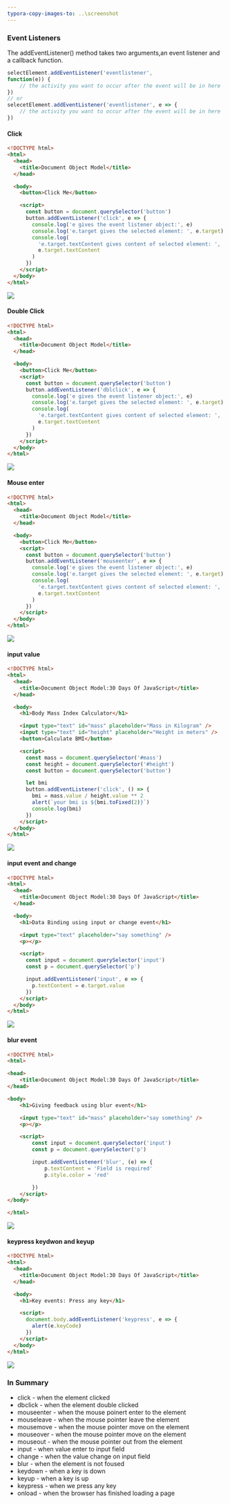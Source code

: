 ```yaml
---
typora-copy-images-to: ..\screenshot
---
```


### Event Listeners

The addEventListener() method takes two arguments,an event listener and a callback function.

```js
selectElement.addEventListener('eventlistener',
function(e)) {
	// the activity you want to occur after the event will be in here
})
// or
selecetElement.addEventListener('eventlistener', e => {
	// the activity you want to occur after the event will be in here
})
```

#### Click

```html
<!DOCTYPE html>
<html>
  <head>
    <title>Document Object Model</title>
  </head>

  <body>
    <button>Click Me</button>

    <script>
      const button = document.querySelector('button')
      button.addEventListener('click', e => {
        console.log('e gives the event listener object:', e)
        console.log('e.target gives the selected element: ', e.target)
        console.log(
          'e.target.textContent gives content of selected element: ',
          e.target.textContent
        )
      })
    </script>
  </body>
</html>
```

![](D:\mygithub\CS142\CS142\notes\screenshot\image-20210629162816344.png)

#### Double Click

```html
<!DOCTYPE html>
<html>
  <head>
    <title>Document Object Model</title>
  </head>

  <body>
    <button>Click Me</button>
    <script>
      const button = document.querySelector('button')
      button.addEventListener('dblclick', e => {
        console.log('e gives the event listener object:', e)
        console.log('e.target gives the selected element: ', e.target)
        console.log(
          'e.target.textContent gives content of selected element: ',
          e.target.textContent
        )
      })
    </script>
  </body>
</html>
```

![](D:\mygithub\CS142\CS142\notes\screenshot\image-20210629163041124.png)

#### Mouse enter 

```html
<!DOCTYPE html>
<html>
  <head>
    <title>Document Object Model</title>
  </head>

  <body>
    <button>Click Me</button>
    <script>
      const button = document.querySelector('button')
      button.addEventListener('mouseenter', e => {
        console.log('e gives the event listener object:', e)
        console.log('e.target gives the selected element: ', e.target)
        console.log(
          'e.target.textContent gives content of selected element: ',
          e.target.textContent
        )
      })
    </script>
  </body>
</html>
```

![](D:\mygithub\CS142\CS142\notes\screenshot\image-20210629163041124.png)

#### input value

```html
<!DOCTYPE html>
<html>
  <head>
    <title>Document Object Model:30 Days Of JavaScript</title>
  </head>

  <body>
    <h1>Body Mass Index Calculator</h1>

    <input type="text" id="mass" placeholder="Mass in Kilogram" />
    <input type="text" id="height" placeholder="Height in meters" />
    <button>Calculate BMI</button>

    <script>
      const mass = document.querySelector('#mass')
      const height = document.querySelector('#height')
      const button = document.querySelector('button')

      let bmi
      button.addEventListener('click', () => {
        bmi = mass.value / height.value ** 2
        alert(`your bmi is ${bmi.toFixed(2)}`)
        console.log(bmi)
      })
    </script>
  </body>
</html>
```

![](D:\mygithub\CS142\CS142\notes\screenshot\image-20210629164026199.png)

#### input event and change

```html
<!DOCTYPE html>
<html>
  <head>
    <title>Document Object Model:30 Days Of JavaScript</title>
  </head>

  <body>
    <h1>Data Binding using input or change event</h1>

    <input type="text" placeholder="say something" />
    <p></p>

    <script>
      const input = document.querySelector('input')
      const p = document.querySelector('p')

      input.addEventListener('input', e => {
        p.textContent = e.target.value
      })
    </script>
  </body>
</html>
```



![](D:\mygithub\CS142\CS142\notes\screenshot\image-20210629164300222.png)

#### blur event

```html
<!DOCTYPE html>
<html>

<head>
    <title>Document Object Model:30 Days Of JavaScript</title>
</head>

<body>
    <h1>Giving feedback using blur event</h1>

    <input type="text" id="mass" placeholder="say something" />
    <p></p>

    <script>
        const input = document.querySelector('input')
        const p = document.querySelector('p')

        input.addEventListener('blur', (e) => {
            p.textContent = 'Field is required'
            p.style.color = 'red'

        })
    </script>
</body>

</html>
```

![](D:\mygithub\CS142\CS142\notes\screenshot\image-20210629164448501.png)

#### keypress keydwon and keyup

```html
<!DOCTYPE html>
<html>
  <head>
    <title>Document Object Model:30 Days Of JavaScript</title>
  </head>

  <body>
    <h1>Key events: Press any key</h1>

    <script>
      document.body.addEventListener('keypress', e => {
        alert(e.keyCode)
      })
    </script>
  </body>
</html>
```

![](D:\mygithub\CS142\CS142\notes\screenshot\image-20210629164646022.png)

###  In Summary

- click - when  the element clicked
- dbclick - when the element double clicked
- mouseenter - when the mouse poinert enter to the element
- mouseleave - when the mouse pointer leave the element
- mousemove - when the mouse pointer move on the element
- mouseover - when the mouse pointer move on the element
- mouseout - when the mouse pointer out from the element
- input - when value enter to input field
- change - when the value change on input field
- blur - when the element is not foused
- keydown - when a key is down 
- keyup - when a key is up
- keypress - when we press any key 
- onload - when the browser has finished loading a page 

